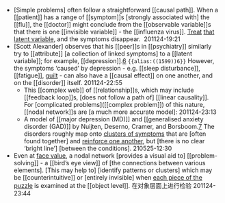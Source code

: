 - [Simple problems] often follow a straightforward [[causal path]]. When a [[patient]] has a range of [[symptom]]s [strongly associated with] the [[flu]], the [[doctor]] might conclude from the [[observable variable]]s that there is one [[invisible variable]] - the [[influenza virus]]. [Treat]([[treat]]) [that](((cq-Muydqe))) [latent variable](((V48VqTgTu))), and the symptoms disappear. 
201124-19:21
- [Scott Alexander] observes that his [[peer]]s in [[psychiatry]] similarly try to [[attribute]] [a collection of linked symptoms] to a [[latent variable]]; for example, [[depression]].[6](((3TETGQHZF))) `{{alias:((1599))6}}` However, the symptoms ‘caused’ by depression - e.g. [[sleep disturbance]], [[fatigue]], [guilt](((6aEuFuH_I))) - can also have a [[causal effect]] on one another, and on the [[disorder]] itself. 
201124-22:55
    - This [[complex web]] of [[relationship]]s, which may include [[feedback loop]]s, [does not follow a path of] [[linear causality]]. For [complicated problems]([[complex problem]]) of this nature, [[nodal network]]s are [a much more accurate model]:
201124-23:13
    - A model of [[major depression (MD)]] and [[generalised anxiety disorder (GAD)]] by Nuijten, Deserno, Cramer, and Borsboom.[7](((mVlvE90kK))) The disorders roughly map onto [clusters of symptoms](((p2IldDrA8))) that are [often found together] and [reinforce one another]([[reinforce]]), but [there is no clear ‘bright line’] [between the conditions].
210525-12:30
- Even at [face value](((o_bE6RBcl))), a nodal network [provides a visual aid to] [[problem-solving]] - a [[bird’s eye view]] of [the connections between various elements]. [This may help to] [identify patterns or clusters] which may be [[counterintuitive]] or [entirely invisible] when [each piece of the puzzle]([[puzzle]]) is examined at the [[object level]]. 在对象层面上进行检验
201124-23:44
